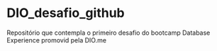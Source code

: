 # DIO_desafio_github
Repositório que contempla o primeiro desafio do bootcamp Database Experience promovid pela DIO.me
